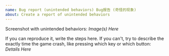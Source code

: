 ```yaml
---
name: Bug report (unintended behaviors) Bug报告 (奇怪的现象)
about: Create a report of unintended behaviors
---
```

Screenshot with unintended behaviors:
*Image(s) Here*

If you can reproduce it, write the steps here. If you can't, try to describe the exactly time the game crash, like pressing which key or which button:
*Details Here*